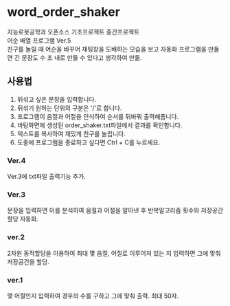 # word_order_shaker
지능로봇공학과 오픈소스 기초프로젝트 중간프로젝트\
어순 배열 프로그램 Ver.5\
친구를 놀릴 때 어순을 바꾸어 채팅창을 도배하는 모습을 보고 자동화 프로그램을 만들면 긴 문장도 수 초 내로 만들 수 있다고 생각하여 만듦.


## 사용법
1. 뒤섞고 싶은 문장을 입력합니다.
2. 뒤섞기 원하는 단위의 구분은 '/'로 합니다.
3. 프로그램이 음절과 어절을 인식하여 순서를 뒤바꿔 출력해줍니다.
4. 바탕화면에 생성된 order_shaker.txt파일에서 결과를 확인합니다.
5. 텍스트를 복사하여 재밌게 친구를 놀립니다.
6. 도중에 프로그램을 종료하고 싶다면 Ctrl + C를 누르세요.


### Ver.4
Ver.3에 txt파일 출력기능 추가.
### Ver.3
문장을 입력하면 이를 분석하여 음절과 어절을 알아낸 후 반복알고리즘 횟수와 저장공간 할당 자동화.
### ver.2
2차원 동적할당을 이용하여 최대 몇 음절, 어절로 이루어져 있는 지 입력하면 그에 맞춰 저장공간을 할당.
### ver.1
몇 어절인지 입력하여 경우의 수를 구하고 그에 맞춰 출력. 최대 50자.
